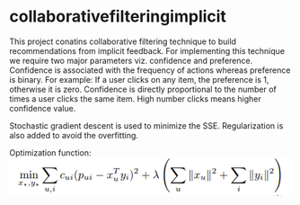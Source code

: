 # collaborativefilteringimplicit
This project conatins collaborative filtering technique to build recommendations from implicit feedback. For implementing this technique we require two major parameters viz. confidence and preference. Confidence is associated with the frequency of actions whereas preference is binary. 
For example: If a user clicks on any item, the preference is 1, otherwise it is zero. Confidence is directly proportional to the number of times a user clicks the same item. High number clicks means higher confidence value.

Stochastic gradient descent is used to minimize the SSE. Regularization is also added to avoid the overfitting. 

Optimization function: 
<img src="optimization.png" alt="3 Col Portfolio Preview" style="max-width:100%;">
